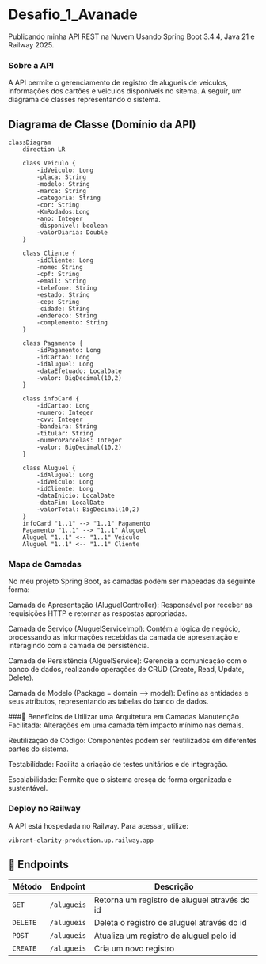 # Desafio_1_Avanade

Publicando minha API REST na Nuvem Usando Spring Boot 3.4.4, Java 21 e Railway 2025.

 ### Sobre a API
A API permite o gerenciamento de registro de alugueis de veiculos, informações dos cartões e veiculos disponiveis no sitema. A seguir, um diagrama de classes representando o sistema.

## Diagrama de Classe (Domínio da API)

```mermaid 
classDiagram
    direction LR
    
    class Veiculo {
        -idVeiculo: Long
        -placa: String
        -modelo: String
        -marca: String
        -categoria: String
        -cor: String
        -KmRodados:Long
        -ano: Integer
        -disponivel: boolean
        -valorDiaria: Double
    }

    class Cliente {
        -idCliente: Long
        -nome: String
        -cpf: String
        -email: String
        -telefone: String
        -estado: String
        -cep: String
        -cidade: String
        -endereco: String
        -complemento: String
    }
    
    class Pagamento {
        -idPagamento: Long
        -idCartao: Long
        -idAluguel: Long
        -dataEfetuado: LocalDate
        -valor: BigDecimal(10,2)
    }

    class infoCard {
        -idCartao: Long
        -numero: Integer
        -cvv: Integer
        -bandeira: String
        -titular: String
        -numeroParcelas: Integer
        -valor: BigDecimal(10,2)
    }

    class Aluguel {
        -idAluguel: Long
        -idVeiculo: Long
        -idCliente: Long
        -dataInicio: LocalDate
        -dataFim: LocalDate
        -valorTotal: BigDecimal(10,2)
    }
    infoCard "1..1" --> "1..1" Pagamento
    Pagamento "1..1" --> "1..1" Aluguel
    Aluguel "1..1" <-- "1..1" Veiculo
    Aluguel "1..1" <-- "1..1" Cliente
```

### Mapa de Camadas

No meu projeto Spring Boot, as camadas podem ser mapeadas da seguinte forma:

Camada de Apresentação (AluguelController): Responsável por receber as requisições HTTP e retornar as respostas 
apropriadas.

Camada de Serviço (AluguelServiceImpl): Contém a lógica de negócio, processando as informações recebidas da camada 
de apresentação e interagindo com a camada de persistência.

Camada de Persistência (AlguelService): Gerencia a comunicação com o banco de dados, realizando 
operações de CRUD (Create, Read, Update, Delete).

Camada de Modelo (Package = domain --> model): Define as entidades e seus atributos, representando as tabelas do 
banco de dados.

###🎯 Benefícios de Utilizar uma Arquitetura em Camadas
Manutenção Facilitada: Alterações em uma camada têm impacto mínimo nas demais.​

Reutilização de Código: Componentes podem ser reutilizados em diferentes partes do sistema.​

Testabilidade: Facilita a criação de testes unitários e de integração.​

Escalabilidade: Permite que o sistema cresça de forma organizada e sustentável.

### Deploy no Railway

A API está hospedada no Railway. Para acessar, utilize:
```
vibrant-clarity-production.up.railway.app
```  

## 📌 Endpoints

| Método | Endpoint       | Descrição                           |
|--------|----------------|-----------------------------------|
| `GET`  | `/alugueis`    | Retorna um registro de aluguel através do id        |
| `DELETE` | `/alugueis`  | Deleta o registro de aluguel através do id        |
| `POST`  | `/alugueis`    | Atualiza um registro de aluguel pelo id       |
| `CREATE` | `/alugueis`    | Cria um novo registro            |

